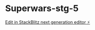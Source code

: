 # Superwars-stg-5

[Edit in StackBlitz next generation editor ⚡️](https://stackblitz.com/~/github.com/Drey108/Superwars-stg-5)